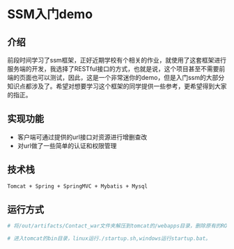 # SSM入门demo
## 介绍
前段时间学习了ssm框架，正好近期学校有个相关的作业，就使用了这套框架进行服务端的开发，我选择了RESTful接口的方式，也就是说，这个项目甚至不需要前端的页面也可以测试，因此，这是一个非常迷你的demo，但是入门ssm的大部分知识点都涉及了。希望对想要学习这个框架的同学提供一些参考，更希望得到大家的指正。
## 实现功能
- 客户端可通过提供的url接口对资源进行增删查改
- 对url做了一些简单的认证和权限管理
## 技术栈
```bash
Tomcat + Spring + SpringMVC + Mybatis + Mysql 
```
## 运行方式
```bash
# 将/out/artifacts/Contact_war文件夹解压到tomcat的/webapps目录，删除原有的ROOT文件夹，并重命名为ROOT。

# 进入tomcat的bin目录，linux运行./startup.sh,windows运行startup.bat。

```
